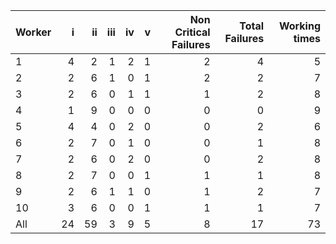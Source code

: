 | Worker   |   i |   ii |   iii |   iv |   v |   Non Critical Failures |   Total Failures |   Working times |
|:---------|----:|-----:|------:|-----:|----:|------------------------:|-----------------:|----------------:|
| 1        |   4 |    2 |     1 |    2 |   1 |                       2 |                4 |               5 |
| 2        |   2 |    6 |     1 |    0 |   1 |                       2 |                2 |               7 |
| 3        |   2 |    6 |     0 |    1 |   1 |                       1 |                2 |               8 |
| 4        |   1 |    9 |     0 |    0 |   0 |                       0 |                0 |               9 |
| 5        |   4 |    4 |     0 |    2 |   0 |                       0 |                2 |               6 |
| 6        |   2 |    7 |     0 |    1 |   0 |                       0 |                1 |               8 |
| 7        |   2 |    6 |     0 |    2 |   0 |                       0 |                2 |               8 |
| 8        |   2 |    7 |     0 |    0 |   1 |                       1 |                1 |               8 |
| 9        |   2 |    6 |     1 |    1 |   0 |                       1 |                2 |               7 |
| 10       |   3 |    6 |     0 |    0 |   1 |                       1 |                1 |               7 |
| All      |  24 |   59 |     3 |    9 |   5 |                       8 |               17 |              73 |